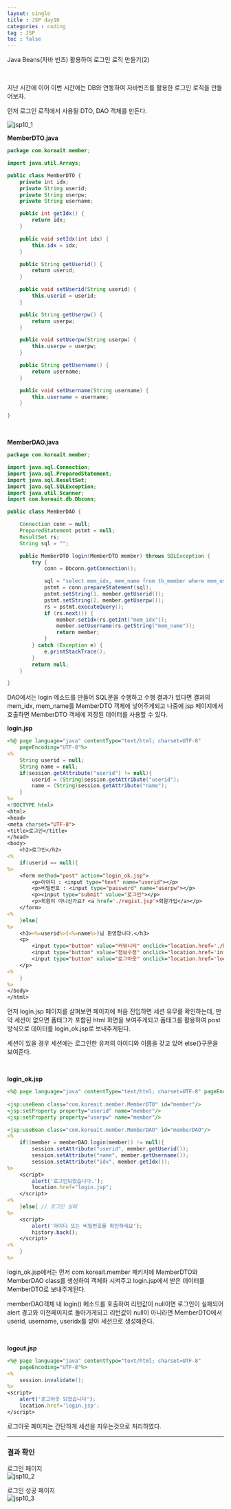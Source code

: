 ```yaml
---
layout: single
title : JSP day10
categories : coding
tag : JSP
toc : false
---
```


Java Beans(자바 빈즈) 활용하여 로그인 로직 만들기(2)

<br>

지난 시간에 이어 이번 시간에는 DB와 연동하여 자바빈즈를 활용한 로그인 로직을 만들어보자.

먼저 로그인 로직에서 사용될 DTO, DAO 객체를 만든다.

![jsp10_1](https://github.com/YUNCHANYEONG/YUNCHANYEONG.github.io/blob/master/assets/images/coding_img/jsp10_1.PNG?raw=true)

**MemberDTO.java**

```java
package com.koreait.member;

import java.util.Arrays;

public class MemberDTO {
	private int idx;
	private String userid;
	private String userpw;
	private String username;

	public int getIdx() {
		return idx;
	}

	public void setIdx(int idx) {
		this.idx = idx;
	}

	public String getUserid() {
		return userid;
	}

	public void setUserid(String userid) {
		this.userid = userid;
	}

	public String getUserpw() {
		return userpw;
	}

	public void setUserpw(String userpw) {
		this.userpw = userpw;
	}

	public String getUsername() {
		return username;
	}

	public void setUsername(String username) {
		this.username = username;
	}

}

```

<br>

**MemberDAO.java**

```java
package com.koreait.member;

import java.sql.Connection;
import java.sql.PreparedStatement;
import java.sql.ResultSet;
import java.sql.SQLException;
import java.util.Scanner;
import com.koreait.db.Dbconn;

public class MemberDAO {

	Connection conn = null;
	PreparedStatement pstmt = null;
	ResultSet rs;
	String sql = "";

	public MemberDTO login(MemberDTO member) throws SQLException {
		try {
			conn = Dbconn.getConnection();

			sql = "select mem_idx, mem_name from tb_member where mem_userid=? and mem_userpw=?";
			pstmt = conn.prepareStatement(sql);
			pstmt.setString(1, member.getUserid());
			pstmt.setString(2, member.getUserpw());
			rs = pstmt.executeQuery();
			if (rs.next()) {
				member.setIdx(rs.getInt("mem_idx"));
				member.setUsername(rs.getString("mem_name"));
				return member;
			}
		} catch (Exception e) {
			e.printStackTrace();
		}
		return null;
	}

}

```

DAO에서는 login 메소드를 만들어 SQL문을 수행하고 수행 결과가 있다면 결과의 mem_idx, mem_name를 MemberDTO 객체에 넣어주게되고 나중에 jsp 페이지에서 호출하면 MemberDTO 객체에 저장된 데이터를 사용할 수 있다.

**login.jsp**

```jsp
<%@ page language="java" contentType="text/html; charset=UTF-8"
    pageEncoding="UTF-8"%>
<%
	String userid = null;
	String name = null;
	if(session.getAttribute("userid") != null){
		userid = (String)session.getAttribute("userid");
 		name = (String)session.getAttribute("name");
	}
%>
<!DOCTYPE html>
<html>
<head>
<meta charset="UTF-8">
<title>로그인</title>
</head>
<body>
	<h2>로그인</h2>
<%
	if(userid == null){
%>
	<form method="post" action="login_ok.jsp">
		<p>아이디 : <input type="text" name="userid"></p>
		<p>비밀번호 : <input type="password" name="userpw"></p>
		<p><input type="submit" value="로그인"></p>
		<p>회원이 아니신가요? <a href='./regist.jsp'>회원가입</a></p>
	</form>
<%
	}else{
%>
	<h3><%=userid%>(<%=name%>)님 환영합니다.</h3>
	<p>
		<input type="button" value="커뮤니티" onclick="location.href='./board/list.jsp'">
		<input type="button" value="정보수정" onclick="location.href='info.jsp'">
		<input type="button" value="로그아웃" onclick="location.href='logout.jsp'">
	</p>
<%
	}
%>
</body>
</html>
```

먼저 login.jsp 페이지를 살펴보면 페이지에 처음 진입하면 세션 유무를 확인하는데, 만약 세션이 없으면 폼태그가 포함된 html 화면을 보여주게되고 폼태그를 활용하여 post 방식으로 데이터를 login_ok.jsp로 보내주게된다.

세션이 있을 경우 세션에는 로그인한 유저의 아이디와 이름을 갖고 있어 else{}구문을 보여준다.

<br>

**login_ok.jsp**

```jsp
<%@ page language="java" contentType="text/html; charset=UTF-8" pageEncoding="UTF-8"%>
    
<jsp:useBean class="com.koreait.member.MemberDTO" id="member"/>
<jsp:setProperty property="userid" name="member"/>
<jsp:setProperty property="userpw" name="member"/>

<jsp:useBean class="com.koreait.member.MemberDAO" id="memberDAO"/>
<%
	if((member = memberDAO.login(member)) != null){
		session.setAttribute("userid", member.getUserid());
		session.setAttribute("name", member.getUsername());
		session.setAttribute("idx", member.getIdx());
%>
	<script>
		alert('로그인되었습니다.');
		location.href="login.jsp";
	</script>
<%
	}else{ // 로그인 실패
%>	
	<script>
		alert('아이디 또는 비밀번호를 확인하세요');
		history.back();	
	</script>
<%
	}
%>	
```

login_ok.jsp에서는 먼저 com.koreait.member 패키지에 MemberDTO와 MemberDAO class를 생성하여 객체화 시켜주고 login.jsp에서 받은 데이터를 MemberDTO로 보내주게된다.

memberDAO객체 내 login() 메소드를 호출하여 리턴값이 null이면 로그인이 실패되어 alert 경고와 이전페이지로 돌아가게되고 리턴값이 null이 아니라면 MemberDTO에서 userid, username, useridx를 받아 세션으로 생성해준다.



<br>

**logout.jsp**

```jsp
<%@ page language="java" contentType="text/html; charset=UTF-8"
    pageEncoding="UTF-8"%>
<%
	session.invalidate();
%>
<script>
	alert('로그아웃 되었습니다');
	location.href='login.jsp';
</script>

```

로그아웃 페이지는 간단하게 세션을 지우는것으로 처리하였다.

<hr>

### 결과 확인

로그인 페이지<br>![jsp10_2](https://github.com/YUNCHANYEONG/YUNCHANYEONG.github.io/blob/master/assets/images/coding_img/jsp10_2.PNG?raw=true)

로그인 성공 페이지<br>![jsp10_3](https://github.com/YUNCHANYEONG/YUNCHANYEONG.github.io/blob/master/assets/images/coding_img/jsp10_3.PNG?raw=true)